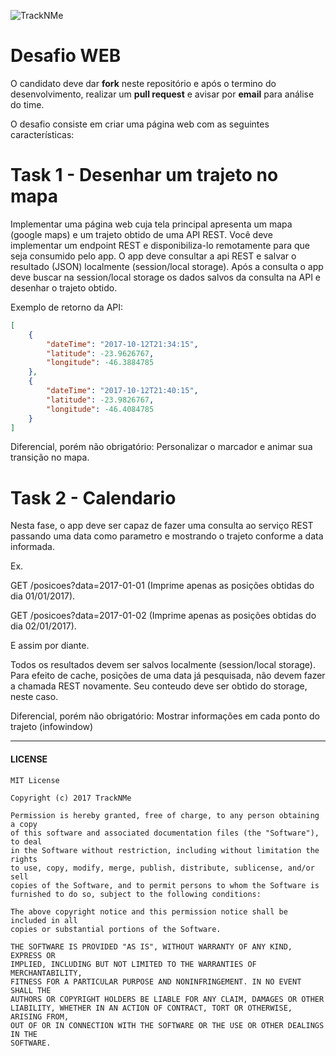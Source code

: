 ![TrackNMe](https://www.tracknme.com.br/app/images/logo-tracknme.png)


# Desafio WEB

O candidato deve dar **fork** neste repositório e após o termino do desenvolvimento, realizar um **pull request** e avisar por **email** para análise do time.

O desafio consiste em criar uma página web com as seguintes características:

# Task 1 - Desenhar um trajeto no mapa

Implementar uma página web cuja tela principal apresenta um mapa (google maps) e um trajeto obtido de uma API REST. Você deve implementar um endpoint REST e disponibiliza-lo remotamente para que seja consumido pelo app.
O app deve consultar a api REST e salvar o resultado (JSON) localmente (session/local storage).
Após a consulta o app deve buscar na session/local storage os dados salvos da consulta na API e desenhar o trajeto obtido.

Exemplo de retorno da API:

``` json
[ 
    {
        "dateTime": "2017-10-12T21:34:15",
        "latitude": -23.9626767,
        "longitude": -46.3884785
    },
    {
        "dateTime": "2017-10-12T21:40:15",
        "latitude": -23.9826767,
        "longitude": -46.4084785
    }
]
```

Diferencial, porém não obrigatório: 
Personalizar o marcador e animar sua transição no mapa.

# Task 2 - Calendario

Nesta fase, o app deve ser capaz de fazer uma consulta ao serviço REST passando uma data como parametro e mostrando o trajeto conforme a data informada.

Ex.

GET /posicoes?data=2017-01-01 (Imprime apenas as posições obtidas do dia 01/01/2017).

GET /posicoes?data=2017-01-02 (Imprime apenas as posições obtidas do dia 02/01/2017).

E assim por diante.

Todos os resultados devem ser salvos localmente (session/local storage).
Para efeito de cache, posições de uma data já pesquisada, não devem fazer a chamada REST novamente. Seu conteudo deve ser obtido do storage, neste caso.

Diferencial, porém não obrigatório: 
Mostrar informações em cada ponto do trajeto (infowindow)

---
#### LICENSE
```
MIT License

Copyright (c) 2017 TrackNMe

Permission is hereby granted, free of charge, to any person obtaining a copy
of this software and associated documentation files (the "Software"), to deal
in the Software without restriction, including without limitation the rights
to use, copy, modify, merge, publish, distribute, sublicense, and/or sell
copies of the Software, and to permit persons to whom the Software is
furnished to do so, subject to the following conditions:

The above copyright notice and this permission notice shall be included in all
copies or substantial portions of the Software.

THE SOFTWARE IS PROVIDED "AS IS", WITHOUT WARRANTY OF ANY KIND, EXPRESS OR
IMPLIED, INCLUDING BUT NOT LIMITED TO THE WARRANTIES OF MERCHANTABILITY,
FITNESS FOR A PARTICULAR PURPOSE AND NONINFRINGEMENT. IN NO EVENT SHALL THE
AUTHORS OR COPYRIGHT HOLDERS BE LIABLE FOR ANY CLAIM, DAMAGES OR OTHER
LIABILITY, WHETHER IN AN ACTION OF CONTRACT, TORT OR OTHERWISE, ARISING FROM,
OUT OF OR IN CONNECTION WITH THE SOFTWARE OR THE USE OR OTHER DEALINGS IN THE
SOFTWARE.
```
